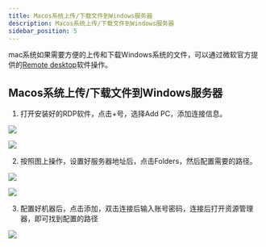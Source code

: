 ```yaml
---
title: Macos系统上传/下载文件到Windows服务器
description: Macos系统上传/下载文件到Windows服务器
sidebar_position: 5
---
```


mac系统如果需要方便的上传和下载Windows系统的文件，可以通过微软官方提供的[Remote desktop](https://aka.ms/rdmacbeta)软件操作。


## Macos系统上传/下载文件到Windows服务器

1. 打开安装好的RDP软件，点击+号，选择Add PC，添加连接信息。

![](https://cn-sy1.rains3.com/rainyun-assets/pic/2024/07/20240718115342_24706dc949a0d0c58c21ca63d6f20d5c.png)

![](https://cn-sy1.rains3.com/rainyun-assets/pic/2024/07/20240718115411_b09d1b48ffc0f53e5dc2b691a6ebac1c.png)


2. 按照图上操作，设置好服务器地址后，点击Folders，然后配置需要的路径。

![](https://cn-sy1.rains3.com/rainyun-assets/pic/2024/07/20240718115543_3ec017c099ac790ac6e834bc398716ae.png)

![](https://cn-sy1.rains3.com/rainyun-assets/pic/2024/07/20240718115702_7bbb342ce9d22f691bb7b5401e016e91.png)


3. 配置好机器后，点击添加，双击连接后输入账号密码，连接后打开资源管理器，即可找到配置的路径

![](https://cn-sy1.rains3.com/rainyun-assets/pic/2024/07/20240718120203_4579a6157697d280ae5414e12f719544.png)
